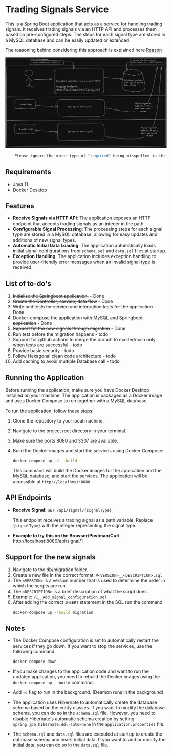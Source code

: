 # Trading Signals Service

This is a Spring Boot application that acts as a service for handling trading signals. It receives trading signals via an HTTP API and processes them based on pre-configured steps. The steps for each signal type are stored in a MySQL database and can be easily updated or extended.

The reasoning behind considering this approach is explained here
[Reason](Why.md)

![Example Image](diagram.png)
```bash
    Please ignore the minor typo of "required" being misspelled in the diagram.
```
## Requirements

- Java 11
- Docker Desktop

## Features

- **Receive Signals via HTTP API**: The application exposes an HTTP endpoint that accepts trading signals as an integer in the path. 
- **Configurable Signal Processing**: The processing steps for each signal type are stored in a MySQL database, allowing for easy updates and additions of new signal types.
- **Automatic Initial Data Loading**: The application automatically loads initial signal configurations from `schema.sql` and `data.sql` files at startup.
- **Exception Handling**: The application includes exception handling to provide user-friendly error messages when an invalid signal type is received.

## List of to-do's
1. ~~Initialise the Springboot application.~~ - Done
2. ~~Create the Controller, service, data flow~~ - Done
3. ~~Write unit tests for service and integration tests for the application~~ - Done
4. ~~Docker-compose the application with MySQL and Springboot application~~ - Done
5. ~~Support fot the new signals through migration~~ - Done
6. Run test before the migration happens - todo
7. Support for github actions to merge the branch to master/main only when tests are successful - todo
8. Provide basic security - todo
9. Follow Hexagonal clean code architecture - todo
10. Add caching to avoid multiple Database call - todo
## Running the Application

Before running the application, make sure you have Docker Desktop installed on your machine. The application is packaged as a Docker image and uses Docker Compose to run together with a MySQL database.

To run the application, follow these steps:

1. Clone the repository to your local machine.
2. Navigate to the project root directory in your terminal.
3. Make sure the ports 8080 and 3307 are available.
4. Build the Docker images and start the services using Docker Compose:

    ```bash
    docker-compose up -d --build
    ```

    This command will build the Docker images for the application and the MySQL database, and start the services. The application will be accessible at `http://localhost:8080`.

## API Endpoints

- **Receive Signal**: `GET /api/signal/{signalType}`

    This endpoint receives a trading signal as a path variable. Replace `{signalType}` with the integer representing the signal type.
  
- **Example to try this on the Browser/Postman/Curl**: http://localhost:8080/api/signal/1

## Support for the new signals 

1. Navigate to the db/migration folder.
2. Create a new file in the correct format: `V<VERSION>__<DESCRIPTION>.sql` 
3. The `<VERSION>` is a version number that is used to determine the order in which the scripts are run. 
4. The `<DESCRIPTION>` is a brief description of what the script does.
5. Example: `V1__Add_signal_configuration.sql`
6. After adding the correct `INSERT` statement in the SQL run the command
    ```bash
    docker-compose up --build migration
    ```
## Notes

- The Docker Compose configuration is set to automatically restart the services if they go down. If you want to stop the services, use the following command:

    ```bash
    docker-compose down
    ```

- If you make changes to the application code and want to run the updated application, you need to rebuild the Docker images using the `docker-compose up --build` command.
- Add `-d` flag to run in the background. (Deamon runs in the background) 
- The application uses Hibernate to automatically create the database schema based on the entity classes. If you want to modify the database schema, you can do so in the `schema.sql` file. However, you need to disable Hibernate's automatic schema creation by setting `spring.jpa.hibernate.ddl-auto=none` in the `application.properties` file.

- The `schema.sql` and `data.sql` files are executed at startup to create the database schema and insert initial data. If you want to add or modify the initial data, you can do so in the `data.sql` file.

